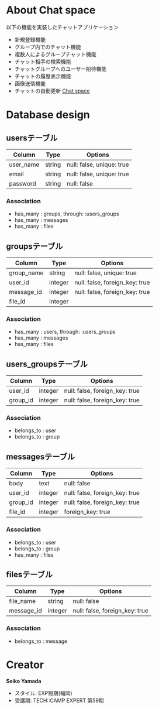 # About Chat space

以下の機能を実装したチャットアプリケーション
- 新規登録機能
- グループ内でのチャット機能
- 複数人によるグループチャット機能
- チャット相手の検索機能
- チャットグループへのユーザー招待機能
- チャットの履歴表示機能
- 画像送信機能
- チャットの自動更新
[Chat space](https://chat-space-sample.herokuapp.com/)

# Database design
## usersテーブル
|Column|Type|Options|
|------|----|-------|
|user_name|string|null: false, unique: true|
|email|string|null: false, unique: true|
|password|string|null: false|
### Association
- has_many : groups, through: :users_groups
- has_many : messages
- has_many : files


## groupsテーブル
|Column|Type|Options|
|------|----|-------|
|group_name|string|null: false, unique: true|
|user_id|integer|null: false, foreign_key: true|
|message_id|integer|null: false, foreign_key: true|
|file_id|integer||
### Association
- has_many : users, through: :users_groups
- has_many : messages
- has_many : files

## users_groupsテーブル
|Column|Type|Options|
|------|----|-------|
|user_id|integer|null: false, foreign_key: true|
|group_id|integer|null: false, foreign_key: true|
### Association
- belongs_to : user
- belongs_to : group

## messagesテーブル
|Column|Type|Options|
|------|----|-------|
|body|text|null: false|
|user_id|integer|null: false, foreign_key: true|
|group_id|integer|null: false, foreign_key: true|
|file_id|integer|foreign_key: true|
### Association
- belongs_to : user
- belongs_to : group
- has_many : files

## filesテーブル
|Column|Type|Options|
|------|----|-------|
|file_name|string|null: false|
|message_id|integer|null: false, foreign_key: true|
### Association
- belongs_to : message

# Creator

**Seiko Yamada**
- スタイル: EXP短期(福岡)
- 受講期: TECH::CAMP EXPERT 第59期